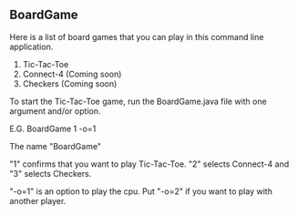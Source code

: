 ## BoardGame

Here is a list of board games that you can play in this command line application.
1. Tic-Tac-Toe
2. Connect-4 (Coming soon)
3. Checkers (Coming soon)

To start the Tic-Tac-Toe game, run the BoardGame.java file with one argument and/or option.

E.G. BoardGame 1 -o=1

The name "BoardGame"

"1" confirms that you want to play Tic-Tac-Toe. "2" selects Connect-4 and "3" selects Checkers.

"-o=1" is an option to play the cpu. Put "-o=2" if you want to play with another player.

